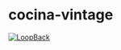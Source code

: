 # cocina-vintage

[![LoopBack](https://github.com/strongloop/loopback-next/raw/master/docs/site/imgs/branding/Powered-by-LoopBack-Badge-(blue)-@2x.png)](http://loopback.io/)
